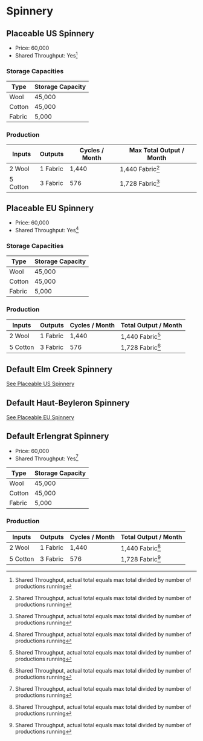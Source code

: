 # Spinnery

## Placeable US Spinnery

- Price: 60,000
- Shared Throughput: Yes[^1]

### Storage Capacities

| Type | Storage Capacity |
|---|---|
|Wool|45,000|
|Cotton|45,000|
|Fabric|5,000|

### Production

| Inputs | Outputs | Cycles / Month | Max Total Output / Month |
|---|---|---|---|
| 2 Wool | 1 Fabric | 1,440 | 1,440 Fabric[^1] |
| 5 Cotton | 3 Fabric | 576 | 1,728 Fabric[^1] |

## Placeable EU Spinnery

- Price: 60,000
- Shared Throughput: Yes[^1]

### Storage Capacities

| Type | Storage Capacity |
|---|---|
|Wool|45,000|
|Cotton|45,000|
|Fabric|5,000|

### Production

| Inputs | Outputs | Cycles / Month | Total Output / Month |
|---|---|---|---|
| 2 Wool | 1 Fabric | 1,440 | 1,440 Fabric[^1] |
| 5 Cotton | 3 Fabric | 576 | 1,728 Fabric[^1] |

## Default Elm Creek Spinnery

[See Placeable US Spinnery](#placeable-us-spinnery)

## Default Haut-Beyleron Spinnery

[See Placeable EU Spinnery](#placeable-eu-spinnery)

## Default Erlengrat Spinnery

- Price: 60,000
- Shared Throughput: Yes[^1]

| Type | Storage Capacity |
|---|---|
|Wool|45,000|
|Cotton|45,000|
|Fabric|5,000|

### Production

| Inputs | Outputs | Cycles / Month | Total Output / Month |
|---|---|---|---|
| 2 Wool | 1 Fabric | 1,440 | 1,440 Fabric[^1] |
| 5 Cotton | 3 Fabric | 576 | 1,728 Fabric[^1] |

[^1]: Shared Throughput, actual total equals max total divided by number of productions running